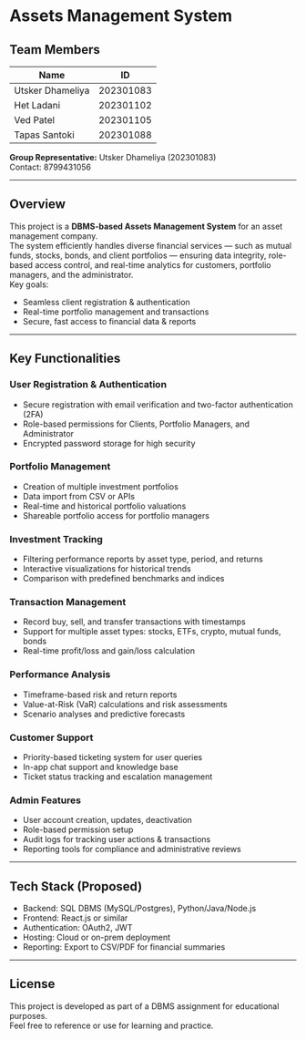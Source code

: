#  Assets Management System

## Team Members
| Name             | ID         |
|------------------|------------|
| Utsker Dhameliya | 202301083  |
| Het Ladani       | 202301102  |
| Ved Patel        | 202301105  |
| Tapas Santoki    | 202301088  |

**Group Representative:** Utsker Dhameliya (202301083)  
 Contact: 8799431056

---

##  Overview
This project is a **DBMS-based Assets Management System** for an asset management company.  
The system efficiently handles diverse financial services — such as mutual funds, stocks, bonds, and client portfolios — ensuring data integrity, role-based access control, and real-time analytics for customers, portfolio managers, and the administrator.  
Key goals:
- Seamless client registration & authentication
- Real-time portfolio management and transactions
- Secure, fast access to financial data & reports

---

##  Key Functionalities

###  User Registration & Authentication
- Secure registration with email verification and two-factor authentication (2FA)
- Role-based permissions for Clients, Portfolio Managers, and Administrator
- Encrypted password storage for high security

###  Portfolio Management
- Creation of multiple investment portfolios
- Data import from CSV or APIs
- Real-time and historical portfolio valuations
- Shareable portfolio access for portfolio managers

###  Investment Tracking
- Filtering performance reports by asset type, period, and returns
- Interactive visualizations for historical trends
- Comparison with predefined benchmarks and indices

###  Transaction Management
- Record buy, sell, and transfer transactions with timestamps
- Support for multiple asset types: stocks, ETFs, crypto, mutual funds, bonds
- Real-time profit/loss and gain/loss calculation

###  Performance Analysis
- Timeframe-based risk and return reports
- Value-at-Risk (VaR) calculations and risk assessments
- Scenario analyses and predictive forecasts

###  Customer Support
- Priority-based ticketing system for user queries
- In-app chat support and knowledge base
- Ticket status tracking and escalation management

###  Admin Features
- User account creation, updates, deactivation
- Role-based permission setup
- Audit logs for tracking user actions & transactions
- Reporting tools for compliance and administrative reviews

---

##  Tech Stack (Proposed)
- Backend: SQL DBMS (MySQL/Postgres), Python/Java/Node.js
- Frontend: React.js or similar
- Authentication: OAuth2, JWT
- Hosting: Cloud or on-prem deployment
- Reporting: Export to CSV/PDF for financial summaries

---

##  License
This project is developed as part of a DBMS assignment for educational purposes.  
Feel free to reference or use for learning and practice.

